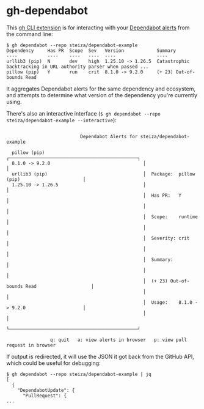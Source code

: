 # gh-dependabot

This [gh CLI extension](https://docs.github.com/en/github-cli/github-cli/using-github-cli-extensions) is for interacting with your [Dependabot alerts](https://docs.github.com/en/code-security/dependabot/dependabot-alerts) from the command line:

```
$ gh dependabot --repo steiza/dependabot-example
Dependency     Has PR  Scope  Sev   Version            Summary
----           ----    ----   ----  ----               ----
urllib3 (pip)  N       dev    high  1.25.10 -> 1.26.5  Catastrophic backtracking in URL authority parser when passed ...
pillow (pip)   Y       run    crit  8.1.0 -> 9.2.0     (+ 23) Out-of-bounds Read
```

It aggregates Dependabot alerts for the same dependency and ecosystem, and attempts to determine what version of the dependency you're currently using.

There's also an interactive interface (`$ gh dependabot --repo steiza/dependabot-example --interactive`):

```

                           Dependabot Alerts for steiza/dependabot-example

  pillow (pip)                                    ┌───────────────────────────────────────────────┐
  8.1.0 -> 9.2.0                                  │                                               │
  urllib3 (pip)                                   │  Package:  pillow (pip)                       │
  1.25.10 -> 1.26.5                               │                                               │
                                                  │  Has PR:   Y                                  │
                                                  │                                               │
                                                  │  Scope:    runtime                            │
                                                  │                                               │
                                                  │  Severity: crit                               │
                                                  │                                               │
                                                  │  Summary:                                     │
                                                  │                                               │
                                                  │  (+ 23) Out-of-bounds Read                    │
                                                  │                                               │
                                                  │  Usage:    8.1.0 -> 9.2.0                     │
                                                  │                                               │
                                                  └───────────────────────────────────────────────┘

                q: quit   a: view alerts in browser   p: view pull request in browser
```

If output is redirected, it will use the JSON it got back from the GitHub API, which could be useful for debugging:

```
$ gh dependabot --repo steiza/dependabot-example | jq
[
  {
    "DependabotUpdate": {
      "PullRequest": {
...
```
